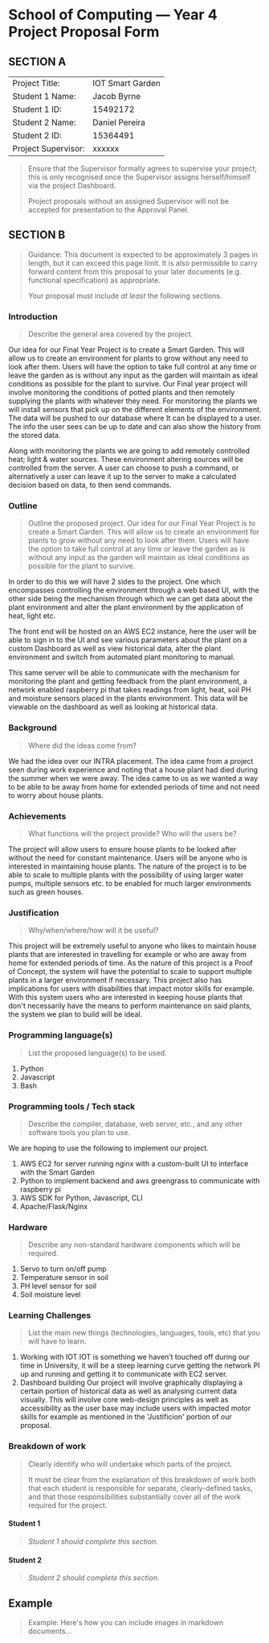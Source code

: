 # School of Computing &mdash; Year 4 Project Proposal Form

## SECTION A

|                     |                   |
|---------------------|-------------------|
|Project Title:       | IOT Smart Garden  |
|Student 1 Name:      | Jacob Byrne       |
|Student 1 ID:        | 15492172          |
|Student 2 Name:      | Daniel Pereira    |
|Student 2 ID:        | 15364491          |
|Project Supervisor:  | xxxxxx            |

> Ensure that the Supervisor formally agrees to supervise your project; this is only recognised once the
> Supervisor assigns herself/himself via the project Dashboard.
>
> Project proposals without an assigned
> Supervisor will not be accepted for presentation to the Approval Panel.

## SECTION B

> Guidance: This document is expected to be approximately 3 pages in length, but it can exceed this page limit.
> It is also permissible to carry forward content from this proposal to your later documents (e.g. functional
> specification) as appropriate.
>
> Your proposal must include *at least* the following sections.


### Introduction

> Describe the general area covered by the project.

Our idea for our Final Year Project is to create a Smart Garden. This will allow us to create an environment for plants to grow without any need to look after them.
Users will have the option to take full control at any time or leave the garden as is without any input as the garden will maintain as ideal conditions as possible for the plant to survive. 
Our Final year project will involve monitoring the conditions of potted plants and then remotely supplying the plants with whatever they need. 
For monitoring the plants we will install sensors that pick up on the different elements of the environment. 
The data will be pushed to our database where It can be displayed to a user. The info the user sees can be up to date and can also show the history from the stored data. 

Along with monitoring the plants we are going to add remotely controlled heat; light & water sources. These environment altering sources will be controlled from the server. 
A user can choose to push a command, or alternatively a user can leave it up to the server to make a calculated decision based on data, to then send commands.

### Outline

> Outline the proposed project.
Our idea for our Final Year Project is to create a Smart Garden. This will allow us to create an environment for plants to grow without any need to look after them.
Users will have the option to take full control at any time or leave the garden as is without any input as the garden will maintain as ideal conditions as possible for the plant to survive. 

In order to do this we will have 2 sides to the project. One which encompasses controlling the environment through a web based UI, with the other side being the mechanism through which we can get data about the plant environment and alter the plant environment by the application of heat, light etc. 

The front end will be hosted on an AWS EC2 instance, here the user will be able to sign in to the UI and see various parameters about the plant on a custom Dashboard as well as view historical data, alter the plant environment and switch from automated plant monitoring to manual. 

This same server will be able to communicate with the mechanism for monitoring the plant and getting feedback from the plant environment, a network enabled raspberry pi that takes readings from light, heat, soil PH and moisture sensors placed in the plants environment. 
This data will be viewable on the dashboard as well as looking at historical data. 


### Background

> Where did the ideas come from?

We had the idea over our INTRA placement. The idea came from a project seen during work experience and noting that a house plant had died during the summer when we were away. 
The idea came to us as we wanted a way to be able to be away from home for extended periods of time and not need to worry about house plants. 

### Achievements

> What functions will the project provide? Who will the users be?

The project will allow users to ensure house plants to be looked after without the need for constant maintenance. 
Users will be anyone who is interested in maintaining house plants. The nature of the project is to be able to scale to multiple plants with the possibility of using larger water pumps, multiple sensors etc. to be enabled for much larger environments such as green houses. 


### Justification

> Why/when/where/how will it be useful?

This project will be extremely useful to anyone who likes to maintain house plants that are interested in travelling for example or who are away from home for extended periods of time. 
As the nature of this project is a Proof of Concept, the system will have the potential to scale to support multiple plants in a larger environment if necessary. 
This project also has implications for users with disabilities that impact motor skills for example. With this system users who are interested in keeping house plants that don't 
necessarily have the means to perform maintenance on said plants, the system we plan to build will be ideal. 

### Programming language(s)

> List the proposed language(s) to be used.

1. Python 
2. Javascript 
3. Bash 

### Programming tools / Tech stack

> Describe the compiler, database, web server, etc., and any other software tools you plan to use.

We are hoping to use the following to implement our project. 
1. AWS EC2 for server running nginx with a custom-built UI to interface with the Smart Garden
2. Python to implement backend and aws greengrass to communicate with raspberry pi
3. AWS SDK for Python, Javascript, CLI 
4. Apache/Flask/Nginx 


### Hardware
> Describe any non-standard hardware components which will be required.

1. Servo to turn on/off pump
2. Temperature sensor in soil 
3. PH level sensor for soil
4. Soil moisture level 


### Learning Challenges

> List the main new things (technologies, languages, tools, etc) that you will have to learn.

1. Working with IOT 
    IOT is something we haven’t touched off during our time in University, it will be a steep learning curve getting the network PI up and running and getting it to communicate with EC2 server.
2. Dashboard building 
    Our project will involve graphically displaying a certain portion of historical data as well as analysing current data visually. This will involve core web-design principles as well as accessibility as the user base 
    may include users with impacted motor skills for example as mentioned in the 'Justificion' portion of our proposal. 


### Breakdown of work

> Clearly identify who will undertake which parts of the project.
>
> It must be clear from the explanation of this breakdown of work both that each student is responsible for
> separate, clearly-defined tasks, and that those responsibilities substantially cover all of the work required
> for the project.

#### Student 1

> *Student 1 should complete this section.*

#### Student 2

> *Student 2 should complete this section.*

## Example

> Example: Here's how you can include images in markdown documents...

<!-- Basically, just use HTML! -->

<!--<p align="center">-->
<!--  <img src="./res/cat.png" width="300px">-->
<!--</p>-->

